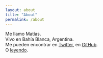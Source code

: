 ```yaml
---
layout: about
title: "About"
permalink: /about
---
```


Me llamo Matías. <br>
Vivo en Bahía Blanca, Argentina. <br>
Me pueden encontrar en <a href="https://twitter.com/catorceveces"><u>Twitter</u></a>, en <a href="https://github.com/catorceveces"><u>GitHub</u></a>. <br>
O <a href="/books"><u>leyendo</u></a>.
